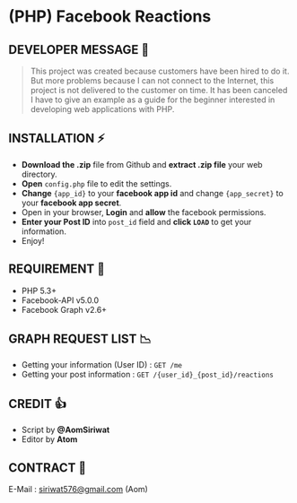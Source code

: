 # (PHP) Facebook Reactions
## DEVELOPER MESSAGE :speech_balloon:
> This project was created because customers have been hired to do it. But more problems because I can not connect to the Internet, this project is not delivered to the customer on time. It has been canceled I have to give an example as a guide for the beginner interested in developing web applications with PHP.

## INSTALLATION :zap:
- **Download the .zip** file from Github and **extract .zip file** your web directory.
- **Open** `config.php` file to edit the settings.
- **Change** `{app_id}` to your **facebook app id** and change `{app_secret}` to your **facebook app secret**.
- Open in your browser, **Login** and **allow** the facebook permissions.
- **Enter your Post ID** into `post_id` field and **click `LOAD`** to get your information.
- Enjoy!

## REQUIREMENT :electric_plug:
- PHP 5.3+
- Facebook-API v5.0.0
- Facebook Graph v2.6+

## GRAPH REQUEST LIST :chart_with_downwards_trend:
- Getting your information (User ID) : `GET /me`
- Getting your post information : `GET /{user_id}_{post_id}/reactions`

## CREDIT :+1:
- Script by **@AomSiriwat**
- Editor by **Atom**

## CONTRACT :email:
E-Mail : siriwat576@gmail.com (Aom)
